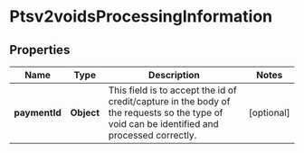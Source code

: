
# Ptsv2voidsProcessingInformation

## Properties
Name | Type | Description | Notes
------------ | ------------- | ------------- | -------------
**paymentId** | **Object** | This field is to accept the id of credit/capture in the body of the requests so the type of void can be identified and processed correctly. |  [optional]



